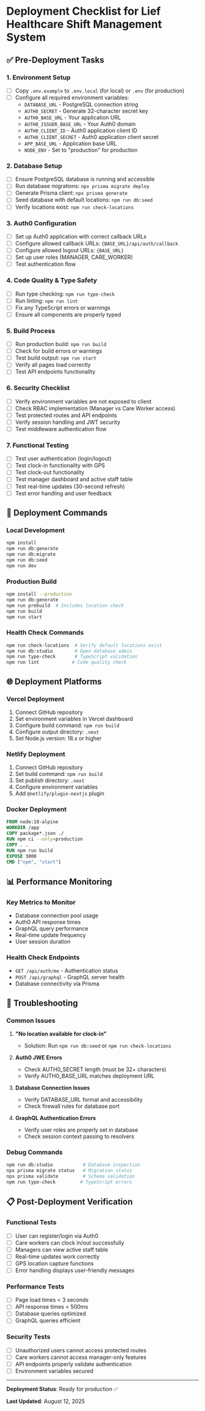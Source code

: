 # Deployment Checklist for Lief Healthcare Shift Management System

## ✅ Pre-Deployment Tasks

### 1. Environment Setup
- [ ] Copy `.env.example` to `.env.local` (for local) or `.env` (for production)
- [ ] Configure all required environment variables:
  - `DATABASE_URL` - PostgreSQL connection string
  - `AUTH0_SECRET` - Generate 32-character secret key
  - `AUTH0_BASE_URL` - Your application URL
  - `AUTH0_ISSUER_BASE_URL` - Your Auth0 domain
  - `AUTH0_CLIENT_ID` - Auth0 application client ID
  - `AUTH0_CLIENT_SECRET` - Auth0 application client secret
  - `APP_BASE_URL` - Application base URL
  - `NODE_ENV` - Set to "production" for production

### 2. Database Setup
- [ ] Ensure PostgreSQL database is running and accessible
- [ ] Run database migrations: `npx prisma migrate deploy`
- [ ] Generate Prisma client: `npx prisma generate`
- [ ] Seed database with default locations: `npm run db:seed`
- [ ] Verify locations exist: `npm run check-locations`

### 3. Auth0 Configuration
- [ ] Set up Auth0 application with correct callback URLs
- [ ] Configure allowed callback URLs: `{BASE_URL}/api/auth/callback`
- [ ] Configure allowed logout URLs: `{BASE_URL}`
- [ ] Set up user roles (MANAGER, CARE_WORKER)
- [ ] Test authentication flow

### 4. Code Quality & Type Safety
- [ ] Run type checking: `npm run type-check`
- [ ] Run linting: `npm run lint`
- [ ] Fix any TypeScript errors or warnings
- [ ] Ensure all components are properly typed

### 5. Build Process
- [ ] Run production build: `npm run build`
- [ ] Check for build errors or warnings
- [ ] Test build output: `npm run start`
- [ ] Verify all pages load correctly
- [ ] Test API endpoints functionality

### 6. Security Checklist
- [ ] Verify environment variables are not exposed to client
- [ ] Check RBAC implementation (Manager vs Care Worker access)
- [ ] Test protected routes and API endpoints
- [ ] Verify session handling and JWT security
- [ ] Test middleware authentication flow

### 7. Functional Testing
- [ ] Test user authentication (login/logout)
- [ ] Test clock-in functionality with GPS
- [ ] Test clock-out functionality
- [ ] Test manager dashboard and active staff table
- [ ] Test real-time updates (30-second refresh)
- [ ] Test error handling and user feedback

## 🚀 Deployment Commands

### Local Development
```bash
npm install
npm run db:generate
npm run db:migrate
npm run db:seed
npm run dev
```

### Production Build
```bash
npm install --production
npm run db:generate
npm run prebuild  # Includes location check
npm run build
npm run start
```

### Health Check Commands
```bash
npm run check-locations  # Verify default locations exist
npm run db:studio        # Open database admin
npm run type-check       # TypeScript validation
npm run lint            # Code quality check
```

## 🌐 Deployment Platforms

### Vercel Deployment
1. Connect GitHub repository
2. Set environment variables in Vercel dashboard
3. Configure build command: `npm run build`
4. Configure output directory: `.next`
5. Set Node.js version: 18.x or higher

### Netlify Deployment
1. Connect GitHub repository
2. Set build command: `npm run build`
3. Set publish directory: `.next`
4. Configure environment variables
5. Add `@netlify/plugin-nextjs` plugin

### Docker Deployment
```dockerfile
FROM node:18-alpine
WORKDIR /app
COPY package*.json ./
RUN npm ci --only=production
COPY . .
RUN npm run build
EXPOSE 3000
CMD ["npm", "start"]
```

## 📊 Performance Monitoring

### Key Metrics to Monitor
- Database connection pool usage
- Auth0 API response times
- GraphQL query performance
- Real-time update frequency
- User session duration

### Health Check Endpoints
- `GET /api/auth/me` - Authentication status
- `POST /api/graphql` - GraphQL server health
- Database connectivity via Prisma

## 🔧 Troubleshooting

### Common Issues
1. **"No location available for clock-in"**
   - Solution: Run `npm run db:seed` or `npm run check-locations`

2. **Auth0 JWE Errors**
   - Check AUTH0_SECRET length (must be 32+ characters)
   - Verify AUTH0_BASE_URL matches deployment URL

3. **Database Connection Issues**
   - Verify DATABASE_URL format and accessibility
   - Check firewall rules for database port

4. **GraphQL Authentication Errors**
   - Verify user roles are properly set in database
   - Check session context passing to resolvers

### Debug Commands
```bash
npm run db:studio           # Database inspection
npx prisma migrate status   # Migration status
npx prisma validate         # Schema validation
npm run type-check         # TypeScript errors
```

## 📋 Post-Deployment Verification

### Functional Tests
- [ ] User can register/login via Auth0
- [ ] Care workers can clock in/out successfully
- [ ] Managers can view active staff table
- [ ] Real-time updates work correctly
- [ ] GPS location capture functions
- [ ] Error handling displays user-friendly messages

### Performance Tests
- [ ] Page load times < 3 seconds
- [ ] API response times < 500ms
- [ ] Database queries optimized
- [ ] GraphQL queries efficient

### Security Tests
- [ ] Unauthorized users cannot access protected routes
- [ ] Care workers cannot access manager-only features
- [ ] API endpoints properly validate authentication
- [ ] Environment variables secured

---

**Deployment Status**: Ready for production ✅

**Last Updated**: August 12, 2025
